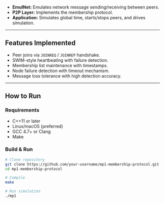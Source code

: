 
- **EmulNet:** Emulates network message sending/receiving between peers.
- **P2P Layer:** Implements the membership protocol.
- **Application:** Simulates global time, starts/stops peers, and drives simulation.

---

## Features Implemented

- Peer joins via `JOINREQ` / `JOINREP` handshake.
- SWIM-style heartbeating with failure detection.
- Membership list maintenance with timestamps.
- Node failure detection with timeout mechanism.
- Message loss tolerance with high detection accuracy.

---

## How to Run

### Requirements

- C++11 or later
- Linux/macOS (preferred)
- GCC 4.7+ or Clang
- Make

### Build & Run

```bash
# Clone repository
git clone https://github.com/your-username/mp1-membership-protocol.git
cd mp1-membership-protocol

# Compile
make

# Run simulation
./mp1
